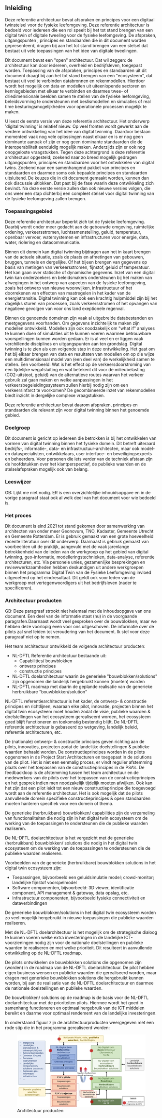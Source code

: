 ## Inleiding

Deze referentie architectuur bevat afspraken en principes voor een digitaal twinstelsel voor de fysieke leefomgeving. Deze referentie architectuur is bedoeld voor iedereen die een rol speelt bij het tot stand brengen van een digital twin of digitale tweeling voor de fysieke leefomgeving. De afspraken, uitgangspunten , principes en standaarden die in dit document worden gepresenteerd, dragen bij aan het tot stand brengen van een stelsel dat bestaat uit vele toepassingen van het idee van digitale tweelingen.

Dit document bevat een "open" architectuur. Dat wil zeggen: de architectuur kan door iedereen, overheid en bedrijfsleven, toegepast worden. Toepassing van de afspraken, principes en standaarden uit dit document draagt bij aan het tot stand brengen van een "ecosysteem", dat bestaat uit veel te verbinden databronnen en rekenmodellen. Hierdoor wordt het mogelijk om data en modellen uit uiteenlopende sectoren en kennisgebieden met elkaar te verbinden en daarmee twee- of driedimensionale beelden samen te stellen van de fysieke leefomgeving, beleidsvorming te ondersteunen met beslismodellen en simulaties of real time besturingsmogelijkheden voor operationele processen mogelijk te maken.

U leest de eerste versie van deze referentie architectuur. Het onderwerp 'digital twinning' is relatief nieuw. Op veel fronten wordt gewerkt aan de verdere ontwikkeling van het idee van digital twinning. Daardoor bestaan momenteel vaak nog vele oplossingen naast elkaar en is er nog geen dominante aanpak of zijn er nog geen dominante standaarden die de interoperabiliteit eenduidig mogelijk maken. Anderzijds zijn er ook nog onopgeloste vraagstukken. Tegen deze achtergrond is deze referentie architectuur opgesteld; zoekend naar zo breed mogelijk gedragen uitgangspunten, principes en standaarden voor het ontwikkelen van digital twins. Zoekend naar een samenhangend pakket van principes en standaarden en daarmee soms ook bepaalde principes en standaarden uitsluitend. De keuzes die in dit document gemaakt worden, kunnen dan ook discussie uitlokken. Dat past bij de fase waarin deze ontwikkeling zich bevindt. Na deze eerste versie zullen dan ook nieuwe versies volgen, die ons weer een stap dichterbij een compleet stelsel voor digital twinning van de fysieke leefomgeving zullen brengen.

### Toepassingsgebied

Deze referentie architectuur beperkt zich tot de fysieke leefomgeving. Daarbij wordt onder meer gedacht aan de gebouwde omgeving, ruimtelijke ordening, verkeersstromen, luchtsamenstelling, geluid, temperatuur, openbaar vervoer, watersystemen en infrastructuren voor energie, data, water, riolering en datacommunicatie.

Binnen dit domein kan digital twinning bijdragen aan het in kaart brengen van de actuele situatie, zoals de plaats en afmetingen van gebouwen, bruggen, tunnels en dergelijke. Of het bijeen brengen van gegevens op basis van metingen van verkeersstromen, fijnstof, geluid of temperatuur. Het kan gaan over statische of dynamische gegevens. Inzet van een digital twin kan onderzoekers en beleidsmakers ondersteunen bij het maken van afwegingen in het ontwerp van aspecten van de fysieke leefomgeving, zoals het ontwerp van nieuwe woonwijken, infrastructuur of het doorrekenen van effecten van maatregelen in het kader van de energietransitie. Digital twinning kan ook een krachtig hulpmiddel zijn bij het dagelijks sturen van processen, zoals verkeersstromen of het opvangen van negatieve gevolgen van voor ons land exeptionele regenval.

Binnen de genoemde domeinen zijn vaak al uitgebreide databestanden en meetgegevens voorhanden. Om gegevens inzichtelijk te maken zijn modellen ontwikkeld. Modellen zijn ook noodzakelijk om "what if" analyses te kunnen doen of simulaties uit te kunnen voeren waarmee betrouwbare voorspellingen kunnen worden gedaan. Er is al veel en er liggen vaak verchillende disciplines en uitgangspunten aan ten grondslag. Digital twinning is te zien als een volgende stap in deze ontwikkeling. Het gaat om het bij elkaar brengen van data en resultaten van modellen om op die wijze een multidimensionaal model van (een deel van) de werkelijkheid samen te stellen. Een voorbeeld: Wat is het effect op de verkeersdoorstroming van een tijdelijke wegafsluiting en wat betekent dit voor de milieubelasting (CO2-uitstoot, geluid) van de alternatieve routes waarvan het verkeer gebruik zal gaan maken en welke aanpassingen in het verkeersbegeleidingssysteem zullen hierbij nodig zijn om een verkeersinfarct te voorkomen? De gecombineerde inzet van rekenmodellen biedt inzicht in dergelijke complexe vraagstukken.

Deze referentie architectuur bevat daarom afspraken, principes en standaarden die relevant zijn voor digital twinning binnen het genoemde gebied. 

### Doelgroep

Dit document is gericht op iedereen die betrokken is bij het ontwikkelen van vormen van digital twinning binnen het fysieke domein. Dit betreft uiteraard bedrijfs-, informatie-, data- en infrastructuur-architecten, maar ook model- en dataspecialisten, ontwikkelaars, user interface- en beveiligingsexperts en beheerders. Voor personen die iets verder van de techniek afstaan zijn de hoofdstukken over het klantperspectief, de publieke waarden en de stelselafspraken mogelijk ook van belang.

### Leeswijzer

<aside class='note'>
GB: Lijkt me niet nodig. ER is een overzichtelijke inhouidsopgave en in de vorige paragraaf staat ook al welk deel van het document voor wie bedoeld is.
</aside> 


### Het proces

Dit document is eind 2021 tot stand gekomen door samenwerking van architecten van onder meer Geonovum, TNO, Kadaster, Gemeente Utrecht en Gemeente Rotterdam. Er is gebruik gemaakt van een grote hoeveelheid recente literatuur over dit onderwerp. Daarnaast is gebruik gemaakt van voorbeelden uit de praktijk, aangevuld met de vaak jarenlange betrokkenheid van de leden van de werkgroep op het gebied van digital twinning, geo-informatie, modelleringstechnieken, data-analyse, referentie architecturen, etc. Via personele unies, gezamenlijke besprekingen en reviewwerkzaamheden hebben deskundigen uit andere werkgroepen binnen het programma Digital Twin van de Fysieke Leefomgeving invloed uitgeoefend op het eindresultaat. Dit geldt ook voor leden van de werkgroep met vertegenwoordigers uit het bedrijfsleven (nader te specificeren).

<!--figure id="voorbeeld plaatje">
    <img src="media/voorbeeldplaatje.jpg" alt="voorbeeldplaatje">
    <figcaption>Dit is een voobeeld van een plaatje</figcaption>
</figure -->

### Architectuur producten

<aside class='note'>
GB: Deze paragraaf strookt niet helemaal met de inhoudsopgave van ons document. Een deel van de informatie staat (nu) in de voorgaande paragrafen.Daarnaast wordt veel gesproken over de bouwblokken, maar we hebben deze voorlopig even voor ons uitgeschoven. De informatie over de pilots zal snel leiden tot veroudering van het document. Ik stel voor deze paragraaf niet op te nemen.
</aside> 

Het team architectuur ontwikkeld de volgende architectuur producten:
* NL-DFTL Referentie architectuur bestaande uit:
    * Capabilities/ bouwblokken
    * ontwerp principes
    * constructie principes
* NL-DFTL doelarchitectuur waarin de generieke "bouwblokken/solutions" zijn opgenomen die landelijk hergebruikt kunnen (moeten) worden
* NL-DFTL roadmap met daarin de geplande realisatie van de generieke herbruikbare "bouwblokken/solution"

NL-DFTL referentiearchitectuur is het kader, de ontwerp- & constructie principes en richtlijnen, waaraan elke pilot, innovatie, projecten binnen het digital twin ecosysteem moet houden zodat de visie, publieke waarden & doelstellingen van het ecosysteem gerealiseerd worden, het ecosysteem goed blijft functioneren en toekomstig bestendig blijft. De NL-DFTL referentie architectuur is gebaseerd op wetgeving, landelijk beleid, referentie architecturen, etc.

De (nationale) ontwerp- & constructie principes geven richting aan de pilots, innovaties, projecten zodat de landelijke doelstellingen & publieke waarden behaald worden. De constructieprincipes worden in de pilots opgenomen in de Project Start Architecturen en toegepast in de solutions van de pilot. Het is niet een eenmalig proces, er vindt regulier afstemming plaats over het toepassen van de constructieprincipes in de PSA’s. 
De feedbackloop is de afstemming tussen het team architectuur en de medewerkers van de pilots over het toepassen van de constructieprincipes en het gesprek indien men noodzakelijk tijdelijk moeten afwijken. Ook kan het zijn dat een pilot leidt tot een nieuw constructieprincipe die toegevoegd wordt aan de referentie architectuur. Het is ook mogelijk dat de pilots aanvullende domein specifieke constructieprincipes & open standaarden moeten hanteren specifiek voor een domein of thema.

De generieke (herbruikbare) bouwblokken/ capabilities zijn de verzameling van functionaliteiten die nodig zijn in het digital twin ecosysteem om de werking van de toepassingen te ondersteunen die de publieke waarden realiseren.

De NL-DFTL doelarchitectuur is het vergezicht met de generieke (herbruikbare) bouwblokken/ solutions die nodig in het digital twin ecosysteem om de werking van de toepassingen te ondersteunen die de publieke waarden realiseren.

Voorbeelden van de generieke (herbruikbare) bouwblokken solutions in het digital twin ecosysteem zijn:
* Toepassingen, bijvoorbeeld een geluidsimulatie model; crowd-monitor; landelijke fijnstof voorspelmodel
* Software componenten, bijvoorbeeld: 3D viewer, identificatie component, API management & gateway, data opslag, etc.
* Infrastructuur componenten, bijvoorbeeld fysieke connectiviteit en dataverbindingen

De generieke bouwblokken/solutions in het digital twin ecosysteem worden zo veel mogelijk hergebruikt  in nieuwe toepassingen die publieke waarden realiseren. 

Met de NL-DFTL doelarchitectuur is het mogelijk om de strategische dialoog te kunnen voeren welke extra investeringen in de landelijke ICT-voorzieningen nodig zijn voor de nationale doelstellingen en publieke waarden te realiseren en met welke prioriteit. Dit resulteert in aanvullende ontwikkeling op de NL-DFTL roadmap. 

De pilots ontwikkelen de bouwblokken solutions die opgenomen zijn (worden) in de roadmap van de NL-DFTL doelarchitectuur. 
De pilot hebben eigen business wensen en publieke waarden die gerealiseerd worden, maar dragen met generieke bouwblokken solutions die hergebruikt kunnen worden, bij aan de realisatie van de NL-DFTL doelarchitectuur en daarmee de nationale doelstellingen en publieke waarden. 

De bouwblokken/ solutions op de roadmap is de basis voor de NL-DFTL doelarchitectuur met de prioriteiten pilots. Hiermee wordt het goed in samenhang functioneren en optimaal hergebruik van de ICT middelen bereikt en daarme voor optimaal rendement van de landelijke investeringen.

In onderstaand figuur zijn de architectuurproducten weergegeven met een rode stip die in het programma gerealiseerd worden:
<figure id="Architectuur producten">
    <img src="media/Architectuur producten NL DFTL v02.jpg" alt="Architectuur producten">
    <figcaption>Architectuur producten</figcaption>
</figure>